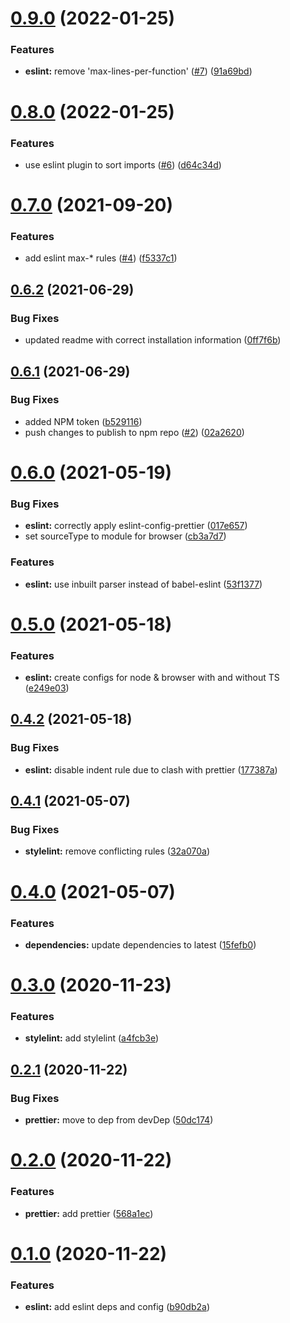 # [0.9.0](https://github.com/aesop/aesop-code-styles/compare/v0.8.0...v0.9.0) (2022-01-25)


### Features

* **eslint:** remove 'max-lines-per-function' ([#7](https://github.com/aesop/aesop-code-styles/issues/7)) ([91a69bd](https://github.com/aesop/aesop-code-styles/commit/91a69bd1445393b9071a72404c1b1944c81c0d79))

# [0.8.0](https://github.com/aesop/aesop-code-styles/compare/v0.7.0...v0.8.0) (2022-01-25)


### Features

* use eslint plugin to sort imports ([#6](https://github.com/aesop/aesop-code-styles/issues/6)) ([d64c34d](https://github.com/aesop/aesop-code-styles/commit/d64c34d488b69ecd835091af97433feca9e13e88))

# [0.7.0](https://github.com/aesop/aesop-code-styles/compare/v0.6.2...v0.7.0) (2021-09-20)


### Features

* add eslint max-* rules ([#4](https://github.com/aesop/aesop-code-styles/issues/4)) ([f5337c1](https://github.com/aesop/aesop-code-styles/commit/f5337c1eeccd5760fa52691d4285369ecf824cbe))

## [0.6.2](https://github.com/aesop/aesop-code-styles/compare/v0.6.1...v0.6.2) (2021-06-29)


### Bug Fixes

* updated readme with correct installation information ([0ff7f6b](https://github.com/aesop/aesop-code-styles/commit/0ff7f6b91799c50d56454bf43bd5be3d4a680b3b))

## [0.6.1](https://github.com/aesop/aesop-code-styles/compare/v0.6.0...v0.6.1) (2021-06-29)


### Bug Fixes

* added NPM token ([b529116](https://github.com/aesop/aesop-code-styles/commit/b5291165fc20a3fd7eb9c648dea0fb7049c398f3))
* push changes to publish to npm repo ([#2](https://github.com/aesop/aesop-code-styles/issues/2)) ([02a2620](https://github.com/aesop/aesop-code-styles/commit/02a26202c564a720cbb0169b45474903e5b365d7))

# [0.6.0](https://github.com/aesop/aesop-code-styles/compare/v0.5.0...v0.6.0) (2021-05-19)


### Bug Fixes

* **eslint:** correctly apply eslint-config-prettier ([017e657](https://github.com/aesop/aesop-code-styles/commit/017e6571fdc2bbe7d0ec721e203c548b41710cd5))
* set sourceType to module for browser ([cb3a7d7](https://github.com/aesop/aesop-code-styles/commit/cb3a7d7b85bbb238a3aa87eac389ec7f5aabcb21))


### Features

* **eslint:** use inbuilt parser instead of babel-eslint ([53f1377](https://github.com/aesop/aesop-code-styles/commit/53f1377d0eee994b650ed5606dc6774983e7142b))

# [0.5.0](https://github.com/aesop/aesop-code-styles/compare/v0.4.2...v0.5.0) (2021-05-18)


### Features

* **eslint:** create configs for node & browser with and without TS ([e249e03](https://github.com/aesop/aesop-code-styles/commit/e249e035c5ce0de2022506fad75abc16db59be32))

## [0.4.2](https://github.com/aesop/aesop-code-styles/compare/v0.4.1...v0.4.2) (2021-05-18)


### Bug Fixes

* **eslint:** disable indent rule due to clash with prettier ([177387a](https://github.com/aesop/aesop-code-styles/commit/177387abf21e2a54638a477868e0c2bb1adc97c8))

## [0.4.1](https://github.com/aesop/aesop-code-styles/compare/v0.4.0...v0.4.1) (2021-05-07)


### Bug Fixes

* **stylelint:** remove conflicting rules ([32a070a](https://github.com/aesop/aesop-code-styles/commit/32a070a1a8fbc42297dbaf1f2349614b9dd1db59))

# [0.4.0](https://github.com/aesop/aesop-code-styles/compare/v0.3.0...v0.4.0) (2021-05-07)


### Features

* **dependencies:** update dependencies to latest ([15fefb0](https://github.com/aesop/aesop-code-styles/commit/15fefb0e0c0741fa656da2239139e57fdab2836e))

# [0.3.0](https://github.com/aesop/aesop-code-styles/compare/v0.2.1...v0.3.0) (2020-11-23)


### Features

* **stylelint:** add stylelint ([a4fcb3e](https://github.com/aesop/aesop-code-styles/commit/a4fcb3e2f9d56559dfc72c8b0dadcc6827c7d907))

## [0.2.1](https://github.com/aesop/aesop-code-styles/compare/v0.2.0...v0.2.1) (2020-11-22)


### Bug Fixes

* **prettier:** move to dep from devDep ([50dc174](https://github.com/aesop/aesop-code-styles/commit/50dc17427f301241dc7112f4e71d0a1379b8066b))

# [0.2.0](https://github.com/aesop/aesop-code-styles/compare/v0.1.0...v0.2.0) (2020-11-22)


### Features

* **prettier:** add prettier ([568a1ec](https://github.com/aesop/aesop-code-styles/commit/568a1ec28411b60e2ee526ed3b0ba673f102e9c6))

# [0.1.0](https://github.com/aesop/aesop-code-styles/compare/v0.0.1...v0.1.0) (2020-11-22)


### Features

* **eslint:** add eslint deps and config ([b90db2a](https://github.com/aesop/aesop-code-styles/commit/b90db2ab6e7040e2766bc8a5179d088636af7d2b))
